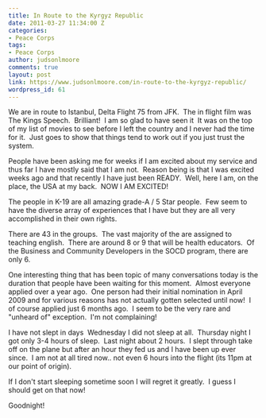 ```yaml
---
title: In Route to the Kyrgyz Republic
date: 2011-03-27 11:34:00 Z
categories:
- Peace Corps
tags:
- Peace Corps
author: judsonlmoore
comments: true
layout: post
link: https://www.judsonlmoore.com/in-route-to-the-kyrgyz-republic/
wordpress_id: 61
---
```


We are in route to Istanbul, Delta Flight 75 from JFK.  The in flight film was The Kings Speech.  Brilliant!  I am so glad to have seen it  It was on the top of my list of movies to see before I left the country and I never had the time for it.  Just goes to show that things tend to work out if you just trust the system.




People have been asking me for weeks if I am excited about my service and thus far I have mostly said that I am not.  Reason being is that I was excited weeks ago and that recently I have just been READY.  Well, here I am, on the place, the USA at my back.  NOW I AM EXCITED!  




The people in K-19 are all amazing grade-A / 5 Star people.  Few seem to have the diverse array of experiences that I have but they are all very accomplished in their own rights.




There are 43 in the groups.  The vast majority of the are assigned to teaching english.  There are around 8 or 9 that will be health educators.  Of the Business and Community Developers in the SOCD program, there are only 6.  




One interesting thing that has been topic of many conversations today is the duration that people have been waiting for this moment.  Almost everyone applied over a year ago.  One person had their initial nomination in April 2009 and for various reasons has not actually gotten selected until now!  I of course applied just 6 months ago.  I seem to be the very rare and "unheard of" exception.  I'm not complaining!




I have not slept in days  Wednesday I did not sleep at all.  Thursday night I got only 3-4 hours of sleep.  Last night about 2 hours.  I slept through take off on the plane but after an hour they fed us and I have been up ever since.  I am not at all tired now.. not even 6 hours into the flight (its 11pm at our point of origin).  




If I don't start sleeping sometime soon I will regret it greatly.  I guess I should get on that now!  




Goodnight!
